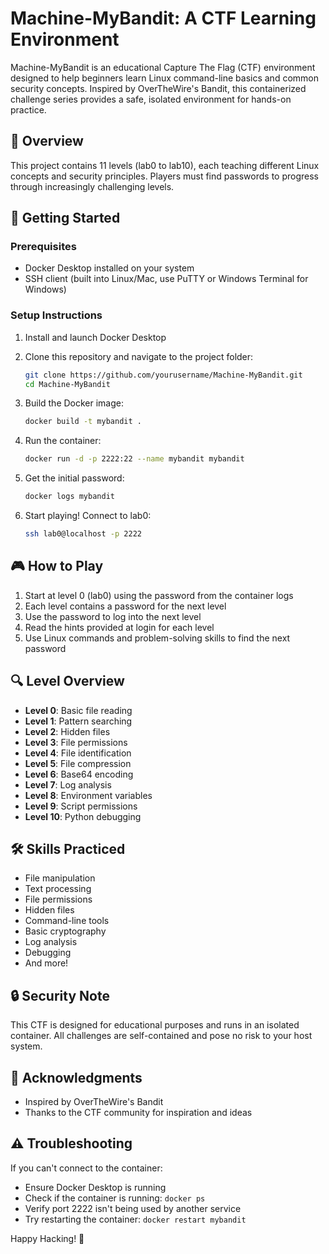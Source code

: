 # Machine-MyBandit: A CTF Learning Environment

Machine-MyBandit is an educational Capture The Flag (CTF) environment designed to help beginners learn Linux command-line basics and common security concepts. Inspired by OverTheWire's Bandit, this containerized challenge series provides a safe, isolated environment for hands-on practice.

## 🎯 Overview

This project contains 11 levels (lab0 to lab10), each teaching different Linux concepts and security principles. Players must find passwords to progress through increasingly challenging levels.

## 🚀 Getting Started

### Prerequisites
- Docker Desktop installed on your system
- SSH client (built into Linux/Mac, use PuTTY or Windows Terminal for Windows)

### Setup Instructions

1. Install and launch Docker Desktop

2. Clone this repository and navigate to the project folder:
   ```bash
   git clone https://github.com/yourusername/Machine-MyBandit.git
   cd Machine-MyBandit
   ```

3. Build the Docker image:
   ```bash
   docker build -t mybandit .
   ```

4. Run the container:
   ```bash
   docker run -d -p 2222:22 --name mybandit mybandit
   ```

5. Get the initial password:
   ```bash
   docker logs mybandit
   ```

6. Start playing! Connect to lab0:
   ```bash
   ssh lab0@localhost -p 2222
   ```

## 🎮 How to Play

1. Start at level 0 (lab0) using the password from the container logs
2. Each level contains a password for the next level
3. Use the password to log into the next level
4. Read the hints provided at login for each level
5. Use Linux commands and problem-solving skills to find the next password

## 🔍 Level Overview

- **Level 0**: Basic file reading
- **Level 1**: Pattern searching
- **Level 2**: Hidden files
- **Level 3**: File permissions
- **Level 4**: File identification
- **Level 5**: File compression
- **Level 6**: Base64 encoding
- **Level 7**: Log analysis
- **Level 8**: Environment variables
- **Level 9**: Script permissions
- **Level 10**: Python debugging

## 🛠 Skills Practiced

- File manipulation
- Text processing
- File permissions
- Hidden files
- Command-line tools
- Basic cryptography
- Log analysis
- Debugging
- And more!

## 🔒 Security Note

This CTF is designed for educational purposes and runs in an isolated container. All challenges are self-contained and pose no risk to your host system.

## 🙏 Acknowledgments

- Inspired by OverTheWire's Bandit
- Thanks to the CTF community for inspiration and ideas

## ⚠️ Troubleshooting

If you can't connect to the container:
- Ensure Docker Desktop is running
- Check if the container is running: `docker ps`
- Verify port 2222 isn't being used by another service
- Try restarting the container: `docker restart mybandit`

Happy Hacking! 🚀
